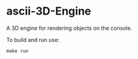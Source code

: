 # ascii-3D-Engine
A 3D engine for rendering objects on the console.

To build and run use:
```
make run
```
